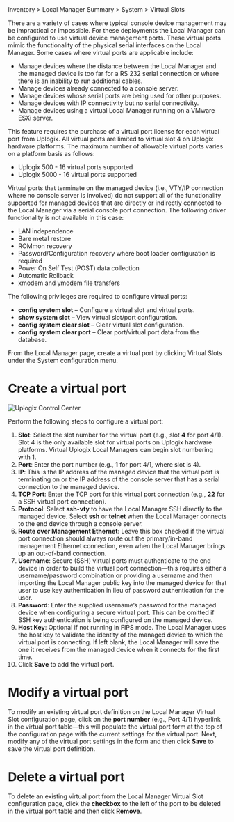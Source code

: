 <!-- 5.4 -->
<div class='ucc' />Inventory > Local Manager Summary > System > Virtual Slots</div>

There are a variety of cases where typical console device management may be impractical or impossible. For these deployments the Local Manager can be configured to use virtual device management ports. These virtual ports mimic the functionality of the physical serial interfaces on the Local Manager. Some cases where virtual ports are applicable include:

- Manage devices where the distance between the Local Manager and the managed device is too far for a RS 232 serial connection or where there is an inability to run additional cables.
- Manage devices already connected to a console server.
- Manage devices whose serial ports are being used for other purposes.
- Manage devices with IP connectivity but no serial connectivity.
- Manage devices using a virtual Local Manager running on a VMware ESXi server.

This feature requires the purchase of a virtual port license for each virtual port from Uplogix. All virtual ports are limited to virtual slot 4 on Uplogix hardware platforms. The maximum number of allowable virtual ports varies on a platform basis as follows:

- Uplogix 500 - 16 virtual ports supported
- Uplogix 5000 - 16 virtual ports supported

Virtual ports that terminate on the managed device (i.e., VTY/IP connection where no console server is involved) do not support all of the functionality supported for managed devices that are directly or indirectly connected to the Local Manager via a serial console port connection. The following driver functionality is not available in this case:

- LAN independence
- Bare metal restore
- ROMmon recovery 
- Password/Configuration recovery where boot loader configuration is required
- Power On Self Test (POST) data collection
- Automatic Rollback 
- xmodem and ymodem file transfers	

The following privileges are required to configure virtual ports:
- **config system slot** – Configure a virtual slot and virtual ports.
- **show system slot** – View virtual slot/port configuration.
- **config system clear slot** – Clear virtual slot configuration.
- **config system clear port** – Clear port/virtual port data from the database.

From the Local Manager page, create a virtual port by clicking Virtual Slots under the System configuration menu.

# Create a virtual port

![Uplogix Control Center](http://uplogix.com/support/docs/img/5.4/uplogi-control-center-add-virtual-slot.png)

Perform the following steps to configure a virtual port:

1.	**Slot**: Select the slot number for the virtual port (e.g., slot **4** for port 4/1). Slot 4 is the only available slot for virtual ports on Uplogix hardware platforms. Virtual Uplogix Local Managers can begin slot numbering with 1.
2.	**Port**: Enter the port number (e.g., **1** for port 4/1, where slot is 4).
3.	**IP**: This is the IP address of the managed device that the virtual port is terminating on or the IP address of the console server that has a serial connection to the managed device.
4.	**TCP Port**: Enter the TCP port for this virtual port connection (e.g., **22** for a SSH virtual port connection).
5.	**Protocol**: Select **ssh-vty** to have the Local Manager SSH directly to the managed device. Select **ssh** or **telnet** when the Local Manager connects to the end device through a console server.
6.	**Route over Management Ethernet**: Leave this box checked if the virtual port connection should always route out the primary/in-band management Ethernet connection, even when the Local Manager brings up an out-of-band connection.
7.	**Username**: Secure (SSH) virtual ports must authenticate to the end device in order to build the virtual port connection—this requires either a username/password combination or providing a username and then importing the Local Manager public key into the managed device for that user to use key authentication in lieu of password authentication for the user.
8.	**Password**: Enter the supplied username’s password for the managed device when configuring a secure virtual port. This can be omitted if SSH key authentication is being configured on the managed device.
9.	**Host Key**: Optional if not running in FIPS mode. The Local Manager uses the host key to validate the identity of the managed device to which the virtual port is connecting. If left blank, the Local Manager will save the one it receives from the managed device when it connects for the first time.
10.	Click **Save** to add the virtual port.

# Modify a virtual port

To modify an existing virtual port definition on the Local Manager Virtual Slot configuration page, click on the **port number** (e.g., Port 4/1) hyperlink in the virtual port table—this will populate the virtual port form at the top of the configuration page with the current settings for the virtual port. Next, modify any of the virtual port settings in the form and then click **Save** to save the virtual port definition.

# Delete a virtual port

To delete an existing virtual port from the Local Manager Virtual Slot configuration page, click the **checkbox** to the left of the port to be deleted in the virtual port table and then click **Remove**.
